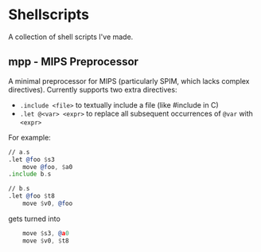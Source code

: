# Shellscripts

A collection of shell scripts I've made.

## mpp - MIPS Preprocessor

A minimal preprocessor for MIPS (particularly SPIM, which lacks complex directives). Currently supports two extra directives:

- `.include <file>` to textually include a file (like #include in C)
- `.let @<var> <expr>` to replace all subsequent occurrences of `@var` with `<expr>`

For example:

```asm
// a.s
.let @foo $s3
	move @foo, $a0
.include b.s

// b.s
.let @foo $t8
	move $v0, @foo
```

gets turned into

```asm
	move $s3, @a0
	move $v0, $t8
```
